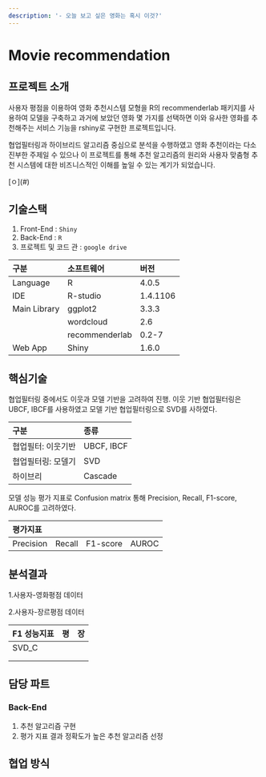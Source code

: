 ```yaml
---
description: '- 오늘 보고 싶은 영화는 혹시 이것?'
---
```


# Movie recommendation

## 프로젝트 소개

사용자 평점을 이용하여 영화 추천시스템 모형을  R의 recommenderlab 패키지를 사용하여 모델을 구축하고 과거에 보았던 영화 몇 가지를 선택하면 이와 유사한 영화를 추천해주는 서비스 기능을 rshiny로 구현한 프로젝트입니다. 

협업필터링과 하이브리드 알고리즘 중심으로 분석을 수행하였고 영화 추천이라는 다소 진부한 주제일 수 있으나 이 프로젝트를 통해 추천 알고리즘의 원리와 사용자 맞춤형 추천 시스템에 대한 비즈니스적인 이해를 높일 수 있는 계기가 되었습니다.

\[ㅇ\]\(\#\)

## 기술스택

1. Front-End : `Shiny`
2. Back-End : `R`
3. 프로젝트 및 코드 관 : `google drive`

| 구분 | 소프트웨어 | 버전 |
| :--- | :--- | :--- |
| Language | R | 4.0.5 |
| IDE | R-studio | 1.4.1106 |
| Main Library | ggplot2 | 3.3.3 |
|  | wordcloud | 2.6 |
|  | recommenderlab | 0.2-7 |
| Web App | Shiny | 1.6.0 |

## 핵심기술

협업필터링 중에서도 이웃과 모델 기반을 고려하여 진행. 이웃 기반 협업필터링은 UBCF, IBCF를 사용하였고 모델 기반 협업필터링으로 SVD를 사하였다.

| 구분 | 종류 |
| :--- | :--- |
| 협업필터: 이웃기반 | UBCF, IBCF |
| 협업필터링: 모델기 | SVD |
| 하이브리 | Cascade |

모델 성능 평가 지표로 Confusion matrix 통해 Precision, Recall, F1-score, AUROC를 고려하였다.

| 평가지표 |  |  |  |
| :--- | :--- | :--- | :--- |
| Precision | Recall | F1-score | AUROC |

## 분석결과

1.사용자-영화평점 데이터

2.사용자-장르평점 데이터

| F1 성능지표 | 평 | 장 |
| :--- | :--- | :--- |
| SVD\_C |  |  |
|  |  |  |
|  |  |  |

## 담당 파트 

### Back-End

1. 추천 알고리즘 구현
2. 평가 지표 결과 정확도가 높은 추천 알고리즘 선정 

## 협업 방식 



